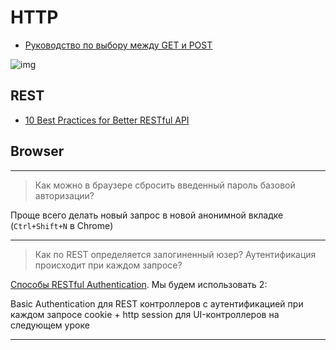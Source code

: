 # HTTP

* [Руководство по выбору между GET и POST](https://handynotes.ru/2009/08/get-versus-post.html)

![img]()

## REST
* [10 Best Practices for Better RESTful API](https://medium.com/@mwaysolutions/10-best-practices-for-better-restful-api-cbe81b06f291)


## Browser

***

> Как можно в браузере сбросить введенный пароль базовой авторизации?

Проще всего делать новый запрос в новой анонимной вкладке (`Ctrl+Shift+N` в Chrome)

***

> Как по REST определяется залогиненный юзер?
> Аутентификация происходит при каждом запросе?

[Способы RESTful Authentication](https://stackoverflow.com/questions/319530/restful-authentication).
Мы будем использовать 2:

Basic Authentication для REST контроллеров с аутентификацией при каждом запросе
cookie + http session для UI-контроллеров на следующем уроке

***



